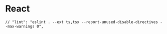 # React

    // "lint": "eslint . --ext ts,tsx --report-unused-disable-directives --max-warnings 0",